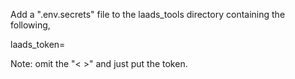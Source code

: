 Add a ".env.secrets" file to the laads_tools directory containing the following,

laads_token=<your laads token>

Note: omit the "< >" and just put the token.